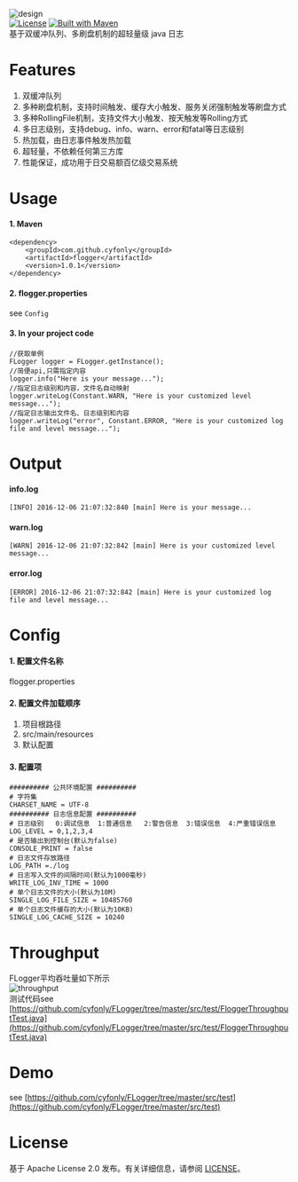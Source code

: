 ![design](https://github.com/cyfonly/FLogger/blob/master/img/FLogger.png "FLooger")  
[![License](https://img.shields.io/badge/License-Apache%202.0-blue.svg)](https://github.com/cyfonly/FLogger/blob/master/LICENSE)  [![Built with Maven](http://maven.apache.org/images/logos/maven-feather.png)](http://search.maven.org/#search%7Cga%7C1%7Ccyfonly)  
基于双缓冲队列、多刷盘机制的超轻量级 java 日志  

# Features
1. 双缓冲队列
2. 多种刷盘机制，支持时间触发、缓存大小触发、服务关闭强制触发等刷盘方式
3. 多种RollingFile机制，支持文件大小触发、按天触发等Rolling方式
4. 多日志级别，支持debug、info、warn、error和fatal等日志级别
5. 热加载，由日志事件触发热加载
6. 超轻量，不依赖任何第三方库
7. 性能保证，成功用于日交易额百亿级交易系统
    

# Usage  
#### 1. Maven

```
<dependency>
    <groupId>com.github.cyfonly</groupId>
    <artifactId>flogger</artifactId>
    <version>1.0.1</version>
</dependency>
```  
#### 2. flogger.properties  
see `Config`  

#### 3. In your project code
```
//获取单例
FLogger logger = FLogger.getInstance();
//简便api,只需指定内容
logger.info("Here is your message...");
//指定日志级别和内容，文件名自动映射
logger.writeLog(Constant.WARN, "Here is your customized level message...");
//指定日志输出文件名、日志级别和内容
logger.writeLog("error", Constant.ERROR, "Here is your customized log file and level message...");
```
# Output  

#### info.log  

```
[INFO] 2016-12-06 21:07:32:840 [main] Here is your message...
```  
#### warn.log  

```
[WARN] 2016-12-06 21:07:32:842 [main] Here is your customized level message...
```  
#### error.log  

```
[ERROR] 2016-12-06 21:07:32:842 [main] Here is your customized log file and level message...
```


# Config  
#### 1. 配置文件名称  
flogger.properties  
#### 2. 配置文件加载顺序  
1. 项目根路径
2. src/main/resources
3. 默认配置  

#### 3. 配置项  

```
########## 公共环境配置 ##########
# 字符集
CHARSET_NAME = UTF-8
########## 日志信息配置 ##########
# 日志级别   0:调试信息  1:普通信息   2:警告信息  3:错误信息  4:严重错误信息 
LOG_LEVEL = 0,1,2,3,4
# 是否输出到控制台(默认为false)
CONSOLE_PRINT = false
# 日志文件存放路径
LOG_PATH =./log
# 日志写入文件的间隔时间(默认为1000毫秒)
WRITE_LOG_INV_TIME = 1000
# 单个日志文件的大小(默认为10M)
SINGLE_LOG_FILE_SIZE = 10485760
# 单个日志文件缓存的大小(默认为10KB)
SINGLE_LOG_CACHE_SIZE = 10240
```  
  
# Throughput  
FLogger平均吞吐量如下所示  
![throughput](https://github.com/cyfonly/FLogger/blob/master/img/throughput.png "throughput")  
测试代码see [https://github.com/cyfonly/FLogger/tree/master/src/test/FloggerThroughputTest.java](https://github.com/cyfonly/FLogger/tree/master/src/test/FloggerThroughputTest.java)  

# Demo
see [https://github.com/cyfonly/FLogger/tree/master/src/test](https://github.com/cyfonly/FLogger/tree/master/src/test)  

# License  
基于 Apache License 2.0 发布。有关详细信息，请参阅 [LICENSE](https://github.com/cyfonly/FLogger/blob/master/LICENSE)。
